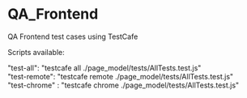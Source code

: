 # QA_Frontend
QA Frontend test cases using TestCafe

Scripts available:

"test-all": "testcafe all ./page_model/tests/AllTests.test.js"  
"test-remote": "testcafe remote ./page_model/tests/AllTests.test.js"  
"test-chrome" : "testcafe chrome ./page_model/tests/AllTests.test.js"
